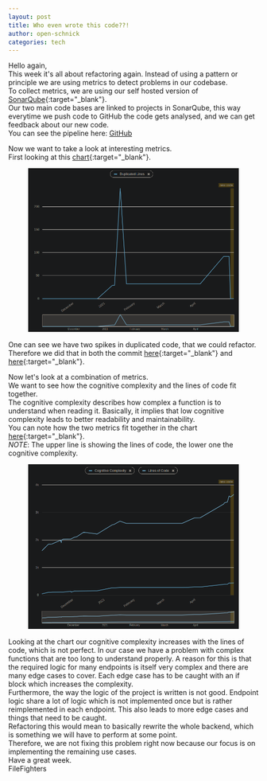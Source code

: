 ```yaml
---
layout: post
title: Who even wrote this code??!
author: open-schnick
categories: tech
---
```

Hello again,  
This week it's all about refactoring again. Instead of using a pattern or principle we are using metrics to detect problems in our codebase.  
To collect metrics, we are using our self hosted version of [SonarQube](https://sonar.filefighter.de/){:target="_blank"}.  
Our two main code bases are linked to projects in SonarQube, this way everytime we push code to GitHub the code gets analysed, and we can get feedback about our new code.  
You can see the pipeline here:
[GitHub](https://github.com/FileFighter/RestApi/blob/master/.github/workflows/masterTests.yml)
<script src="https://gist.filefighter.de/https://github.com/FileFighter/RestApi/blob/master/.github/workflows/masterTests.yml"></script>

Now we want to take a look at interesting metrics.  
First looking at this [chart](https://sonar.filefighter.de/project/activity?custom_metrics=duplicated_lines&graph=custom&id=de.filefighter%3Arest&selected_date=2021-05-18T23%3A08%3A52%2B0000){:target="_blank"}.

<figure>
    <img src="/assets/images/blog-18/duplicates.png"/>
</figure>

One can see we have two spikes in duplicated code, that we could refactor. Therefore we did that in both the commit [here](https://github.com/FileFighter/RestApi/commit/85d7bb85812696661316a754e13f6735e2ad53f2){:target="_blank"} and [here](https://github.com/FileFighter/RestApi/commit/bc7cda6cc6f56631c78356c2af750ff104560c1f){:target="_blank"}.  

Now let's look at a combination of metrics.  
We want to see how the cognitive complexity and the lines of code fit together.  
The cognitive complexity describes how complex a function is to understand when reading it. Basically, it implies that low cognitive complexity leads to better readability and maintainability.  
You can note how the two metrics fit together in the chart [here](https://sonar.filefighter.de/project/activity?custom_metrics=cognitive_complexity%2Cncloc&graph=custom&id=de.filefighter%3Arest){:target="_blank"}.  
*NOTE*: The upper line is showing the lines of code, the lower one the cognitive complexity.

<figure>
    <img src="/assets/images/blog-18/complexity.png"/>
</figure>

Looking at the chart our cognitive complexity increases with the lines of code, which is not perfect. In our case we have a problem with complex functions that are too long to understand properly. A reason for this is that the required logic for many endpoints is itself very complex and there are many edge cases to cover. Each edge case has to be caught with an if block which increases the complexity.  
Furthermore, the way the logic of the project is written is not good. Endpoint logic share a lot of logic which is not implemented once but is rather reimplemented in each endpoint. This also leads to more edge cases and things that need to be caught.  
Refactoring this would mean to basically rewrite the whole backend, which is something we will have to perform at some point.  
Therefore, we are not fixing this problem right now because our focus is on implementing the remaining use cases.  
Have a great week.  
FileFighters

